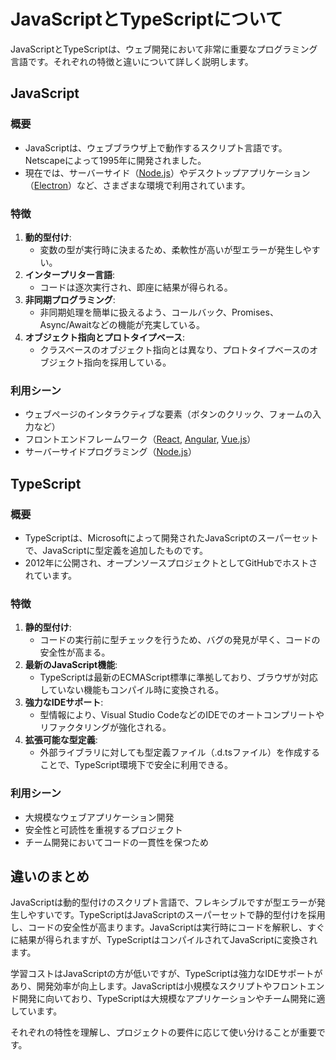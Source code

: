 # JavaScriptとTypeScriptについて

JavaScriptとTypeScriptは、ウェブ開発において非常に重要なプログラミング言語です。それぞれの特徴と違いについて詳しく説明します。

## JavaScript

### 概要
- JavaScriptは、ウェブブラウザ上で動作するスクリプト言語です。Netscapeによって1995年に開発されました。
- 現在では、サーバーサイド（[Node.js](https://nodejs.org)）やデスクトップアプリケーション（[Electron](https://www.electronjs.org/)）など、さまざまな環境で利用されています。

### 特徴
1. **動的型付け**:
   - 変数の型が実行時に決まるため、柔軟性が高いが型エラーが発生しやすい。
2. **インタープリター言語**:
   - コードは逐次実行され、即座に結果が得られる。
3. **非同期プログラミング**:
   - 非同期処理を簡単に扱えるよう、コールバック、Promises、Async/Awaitなどの機能が充実している。
4. **オブジェクト指向とプロトタイプベース**:
   - クラスベースのオブジェクト指向とは異なり、プロトタイプベースのオブジェクト指向を採用している。

### 利用シーン
- ウェブページのインタラクティブな要素（ボタンのクリック、フォームの入力など）
- フロントエンドフレームワーク（[React](https://react.dev/), [Angular](https://angular.dev/), [Vue.js](https://vuejs.org/)）
- サーバーサイドプログラミング（[Node.js](https://nodejs.org)）


## TypeScript

### 概要
- TypeScriptは、Microsoftによって開発されたJavaScriptのスーパーセットで、JavaScriptに型定義を追加したものです。
- 2012年に公開され、オープンソースプロジェクトとしてGitHubでホストされています。

### 特徴
1. **静的型付け**:
   - コードの実行前に型チェックを行うため、バグの発見が早く、コードの安全性が高まる。
2. **最新のJavaScript機能**:
   - TypeScriptは最新のECMAScript標準に準拠しており、ブラウザが対応していない機能もコンパイル時に変換される。
3. **強力なIDEサポート**:
   - 型情報により、Visual Studio CodeなどのIDEでのオートコンプリートやリファクタリングが強化される。
4. **拡張可能な型定義**:
   - 外部ライブラリに対しても型定義ファイル（.d.tsファイル）を作成することで、TypeScript環境下で安全に利用できる。

### 利用シーン
- 大規模なウェブアプリケーション開発
- 安全性と可読性を重視するプロジェクト
- チーム開発においてコードの一貫性を保つため

## 違いのまとめ

JavaScriptは動的型付けのスクリプト言語で、フレキシブルですが型エラーが発生しやすいです。TypeScriptはJavaScriptのスーパーセットで静的型付けを採用し、コードの安全性が高まります。JavaScriptは実行時にコードを解釈し、すぐに結果が得られますが、TypeScriptはコンパイルされてJavaScriptに変換されます。

学習コストはJavaScriptの方が低いですが、TypeScriptは強力なIDEサポートがあり、開発効率が向上します。JavaScriptは小規模なスクリプトやフロントエンド開発に向いており、TypeScriptは大規模なアプリケーションやチーム開発に適しています。

それぞれの特性を理解し、プロジェクトの要件に応じて使い分けることが重要です。